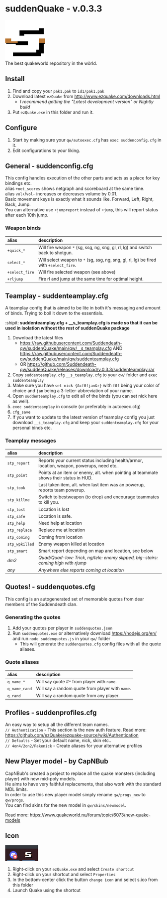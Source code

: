 # suddenQuake - v.0.3.3
![suddenQuake](https://github.com/Suddendeath-qw/suddenQuake/raw/main/s.png)  
The best quakeworld repository in the wörld.

## Install
1. Find and copy your `pak1.pak` to `id1/pak1.pak`
2. Download latest `ezQuake` from http://www.ezquake.com/downloads.html 
   - _I recommend getting the "Latest development version" or Nightly build_
3. Put `ezQuake.exe` in this folder and run it.


## Configure
1. Start by making sure your `qw/autoexec.cfg` has `exec suddenconfig.cfg` in it.
2. Edit configurations to your liking.

## General - suddenconfig.cfg
This config handles execution of the other parts and acts as a place for key bindings etc.  
alias `+net_scores` shows netgraph and scoreboard at the same time.  
alias `vol+`/`vol-` increases or decreases volume by 0.01.  
Basic movement keys is exactly what it sounds like. Forward, Left, Right, Back, Jump.  
You can alternative use `+jumpreport` instead of `+jump`, this will report status after each 10th jump.  

### Weapon binds 
| alias | description |
| :--- | :--- |
| `+quick_*` | Will fire weapon `*` (sg, ssg, ng, sng, gl, rl, lg) and switch back to shotgun.   |
| `select_*` | Will select weapon to `*` (sg, ssg, ng, sng, gl, rl, lg) be fired with `+select_fire`.  |
| `+select_fire` | Will fire selected weapon (see above) |
| `+rljump` | Fire rl and jump at the same time for optimal height. |

## Teamplay - suddenteamplay.cfg
A teamplay config that is aimed to be lite in both it's messaging and amount of binds. Trying to boil it down to the essentials.  

:shipit: **suddenteamplay.cfg + __s_teamplay.cfg is made so that it can be used in isolation without the rest of suddenQuake package**  
1. Download the latest files
   - https://raw.githubusercontent.com/Suddendeath-qw/suddenQuake/main/qw/__s_teamplay.cfg AND https://raw.githubusercontent.com/Suddendeath-qw/suddenQuake/main/qw/suddenteamplay.cfg
   - OR https://github.com/Suddendeath-qw/suddenQuake/releases/download/v.0.3.3/suddenteamplay.rar
2. Copy `suddenteamplay.cfg` `__s_teamplay.cfg` to your `qw/` folder and `exec suddenteamplay` 
3. Make sure you have `set nick {&cf0fjan&r}` with `f0f` being your color of choice and `jan` being a 3-letter-abbreviation of your name.
4. Open `suddenteamplay.cfg` to edit all of the binds (you can set nick here as well).  
5. `exec suddenteamplay` in console (or preferably in autoexec.cfg)
6. `cfg_save`
7. If you want to update to the latest version of teamplay config you just download `__s_teamplay.cfg` and keep your `suddenteamplay.cfg` for your personal binds etc.

### Teamplay messages
| alias | description |
| :--- | :--- |
| `stp_report` | Reports your current status including health/armor, location, weapon, powerups, need etc.. |
| `stp_point` | Points at an item or enemy, alt. when pointing at teammate shows their status in HUD. |
| `stp_took` | Last taken item, alt. when last item was an powerup, reports team powerup. |
| `stp_killme` | Switch to bestweapon (to drop) and encourage teammates to kill you. |
| `stp_lost` | Location is lost |
| `stp_safe` | Location is safe. |
| `stp_help` | Need help at location |
| `stp_replace` | Replace me at location |
| `stp_coming` | Coming from location |
| `stp_wpkilled` | Enemy weapon killed at location |
| `stp_smart` | Smart report depending on map and location, see below |
| _dm2_ | _Quad/Quad-low: Trick, ng/tele: enemy slipped, big-stairs: coming high with rjump_ |
| _any_ | _Anywhere else reports coming at location_ |

## Quotes! - suddenquotes.cfg
This config is an autogenerated set of memorable quotes from dear members of the Suddendeath clan.  
### Generating the quotes
1. Add your quotes per player in `suddenquotes.json`
2. Run `suddenquotes.exe` or alternatively download https://nodejs.org/en/ and run `node suddenquotes.js` in your `qw/` folder
   - This will generate the `suddenquotes.cfg` config files with all the quote aliases.
### Quote aliases
| alias | description |
| :--- | :--- |
| `q_name_*` | Will say quote #`*` from player with `name`.  |
| `q_name_rand` | Will say a random quote from player with `name`.  |
| `q_rand` | Will say a random quote from any player. |

## Profiles - suddenprofiles.cfg
An easy way to setup all the different team names.    
`// Authentication` - This section is the new auth feature. Read more: https://github.com/ezQuake/ezquake-source/wiki/Authentication  
`// Defaults` - Set your default name, nick, skin etc..  
`// 4on4/2on2/Fakenick` - Create aliases for your alternative profiles  


## New Player model - by CapNBub
CapNBub's created a project to replace all the quake monsters (including player) with new mid-poly models.  
He aims to have very faithful replacements, that also work with the standard MDL limits.  
In order to use this new player model simply rename `qw/progs_new` to `qw/progs`.  
You can find skins for the new model in `qw/skins/newmodel`.

Read more: https://www.quakeworld.nu/forum/topic/6073/new-quake-models


## Icon
![icon](https://github.com/Suddendeath-qw/suddenQuake/raw/main/examples/icon_example.png)  
1. Right-click on your `ezQuake.exe` and select `Create shortcut`
2. Right-click on your shortcut and select `Properties`
3. In the bottom-center click the button `change icon` and select s.ico from this folder
4. Launch Quake using the shortcut
